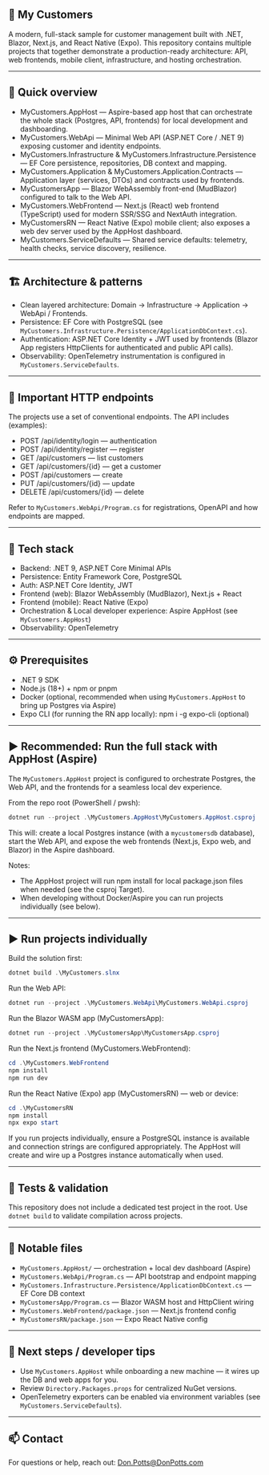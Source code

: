 ## 🚀 My Customers

A modern, full-stack sample for customer management built with .NET, Blazor, Next.js, and React Native (Expo). This repository contains multiple projects that together demonstrate a production-ready architecture: API, web frontends, mobile client, infrastructure, and hosting orchestration.

---

## 🧭 Quick overview

- MyCustomers.AppHost — Aspire-based app host that can orchestrate the whole stack (Postgres, API, frontends) for local development and dashboarding.
- MyCustomers.WebApi — Minimal Web API (ASP.NET Core / .NET 9) exposing customer and identity endpoints.
- MyCustomers.Infrastructure & MyCustomers.Infrastructure.Persistence — EF Core persistence, repositories, DB context and mapping.
- MyCustomers.Application & MyCustomers.Application.Contracts — Application layer (services, DTOs) and contracts used by frontends.
- MyCustomersApp — Blazor WebAssembly front-end (MudBlazor) configured to talk to the Web API.
- MyCustomers.WebFrontend — Next.js (React) web frontend (TypeScript) used for modern SSR/SSG and NextAuth integration.
- MyCustomersRN — React Native (Expo) mobile client; also exposes a web dev server used by the AppHost dashboard.
- MyCustomers.ServiceDefaults — Shared service defaults: telemetry, health checks, service discovery, resilience.

---

## 🏗️ Architecture & patterns

- Clean layered architecture: Domain → Infrastructure → Application → WebApi / Frontends.
- Persistence: EF Core with PostgreSQL (see `MyCustomers.Infrastructure.Persistence/ApplicationDbContext.cs`).
- Authentication: ASP.NET Core Identity + JWT used by frontends (Blazor App registers HttpClients for authenticated and public API calls).
- Observability: OpenTelemetry instrumentation is configured in `MyCustomers.ServiceDefaults`.

---

## 🔌 Important HTTP endpoints

The projects use a set of conventional endpoints. The API includes (examples):

- POST /api/identity/login — authentication
- POST /api/identity/register — register
- GET /api/customers — list customers
- GET /api/customers/{id} — get a customer
- POST /api/customers — create
- PUT /api/customers/{id} — update
- DELETE /api/customers/{id} — delete

Refer to `MyCustomers.WebApi/Program.cs` for registrations, OpenAPI and how endpoints are mapped.

---

## 🧰 Tech stack

- Backend: .NET 9, ASP.NET Core Minimal APIs
- Persistence: Entity Framework Core, PostgreSQL
- Auth: ASP.NET Core Identity, JWT
- Frontend (web): Blazor WebAssembly (MudBlazor), Next.js + React
- Frontend (mobile): React Native (Expo)
- Orchestration & Local developer experience: Aspire AppHost (see `MyCustomers.AppHost`)
- Observability: OpenTelemetry

---

## ⚙️ Prerequisites

- .NET 9 SDK
- Node.js (18+) + npm or pnpm
- Docker (optional, recommended when using `MyCustomers.AppHost` to bring up Postgres via Aspire)
- Expo CLI (for running the RN app locally): npm i -g expo-cli (optional)

---

## ▶️ Recommended: Run the full stack with AppHost (Aspire)

The `MyCustomers.AppHost` project is configured to orchestrate Postgres, the Web API, and the frontends for a seamless local dev experience.

From the repo root (PowerShell / pwsh):

```powershell
dotnet run --project .\MyCustomers.AppHost\MyCustomers.AppHost.csproj
```

This will: create a local Postgres instance (with a `mycustomersdb` database), start the Web API, and expose the web frontends (Next.js, Expo web, and Blazor) in the Aspire dashboard.

Notes:
- The AppHost project will run npm install for local package.json files when needed (see the csproj Target).
- When developing without Docker/Aspire you can run projects individually (see below).

---

## ▶️ Run projects individually

Build the solution first:

```powershell
dotnet build .\MyCustomers.slnx
```

Run the Web API:

```powershell
dotnet run --project .\MyCustomers.WebApi\MyCustomers.WebApi.csproj
```

Run the Blazor WASM app (MyCustomersApp):

```powershell
dotnet run --project .\MyCustomersApp\MyCustomersApp.csproj
```

Run the Next.js frontend (MyCustomers.WebFrontend):

```powershell
cd .\MyCustomers.WebFrontend
npm install
npm run dev
```

Run the React Native (Expo) app (MyCustomersRN) — web or device:

```powershell
cd .\MyCustomersRN
npm install
npx expo start
```

If you run projects individually, ensure a PostgreSQL instance is available and connection strings are configured appropriately. The AppHost will create and wire up a Postgres instance automatically when used.

---

## 🧪 Tests & validation

This repository does not include a dedicated test project in the root. Use `dotnet build` to validate compilation across projects.

---

## 📁 Notable files

- `MyCustomers.AppHost/` — orchestration + local dev dashboard (Aspire)
- `MyCustomers.WebApi/Program.cs` — API bootstrap and endpoint mapping
- `MyCustomers.Infrastructure.Persistence/ApplicationDbContext.cs` — EF Core DB context
- `MyCustomersApp/Program.cs` — Blazor WASM host and HttpClient wiring
- `MyCustomers.WebFrontend/package.json` — Next.js frontend config
- `MyCustomersRN/package.json` — Expo React Native config

---

## 🧭 Next steps / developer tips

- Use `MyCustomers.AppHost` while onboarding a new machine — it wires up the DB and web apps for you.
- Review `Directory.Packages.props` for centralized NuGet versions.
- OpenTelemetry exporters can be enabled via environment variables (see `MyCustomers.ServiceDefaults`).

---

## 📫 Contact

For questions or help, reach out: Don.Potts@DonPotts.com
